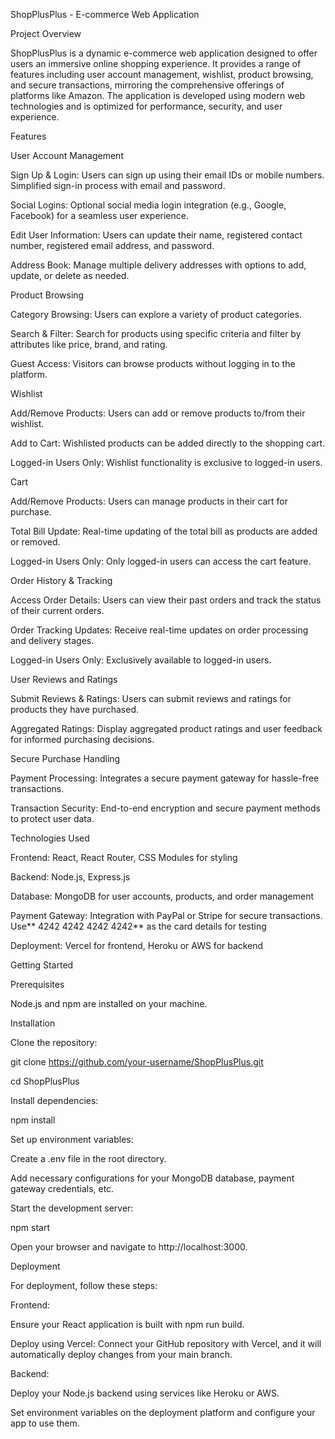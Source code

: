 ShopPlusPlus - E-commerce Web Application

Project Overview

ShopPlusPlus is a dynamic e-commerce web application designed to offer users an immersive online shopping experience. It provides a range of features including user account management, wishlist, product browsing, and secure transactions, mirroring the comprehensive offerings of platforms like Amazon. The application is developed using modern web technologies and is optimized for performance, security, and user experience.

Features

User Account Management

Sign Up & Login: Users can sign up using their email IDs or mobile numbers. Simplified sign-in process with email and password.

Social Logins: Optional social media login integration (e.g., Google, Facebook) for a seamless user experience.

Edit User Information: Users can update their name, registered contact number, registered email address, and password.

Address Book: Manage multiple delivery addresses with options to add, update, or delete as needed.

Product Browsing

Category Browsing: Users can explore a variety of product categories.

Search & Filter: Search for products using specific criteria and filter by attributes like price, brand, and rating.

Guest Access: Visitors can browse products without logging in to the platform.

Wishlist

Add/Remove Products: Users can add or remove products to/from their wishlist.

Add to Cart: Wishlisted products can be added directly to the shopping cart.

Logged-in Users Only: Wishlist functionality is exclusive to logged-in users.

Cart

Add/Remove Products: Users can manage products in their cart for purchase.

Total Bill Update: Real-time updating of the total bill as products are added or removed.

Logged-in Users Only: Only logged-in users can access the cart feature.

Order History & Tracking

Access Order Details: Users can view their past orders and track the status of their current orders.

Order Tracking Updates: Receive real-time updates on order processing and delivery stages.

Logged-in Users Only: Exclusively available to logged-in users.

User Reviews and Ratings

Submit Reviews & Ratings: Users can submit reviews and ratings for products they have purchased.

Aggregated Ratings: Display aggregated product ratings and user feedback for informed purchasing decisions.

Secure Purchase Handling

Payment Processing: Integrates a secure payment gateway for hassle-free transactions.

Transaction Security: End-to-end encryption and secure payment methods to protect user data.

Technologies Used

Frontend: React, React Router, CSS Modules for styling

Backend: Node.js, Express.js

Database: MongoDB for user accounts, products, and order management

Payment Gateway: Integration with PayPal or Stripe for secure transactions. Use** 4242 4242 4242 4242** as the card details for testing

Deployment: Vercel for frontend, Heroku or AWS for backend

Getting Started

Prerequisites

Node.js and npm are installed on your machine.

Installation

Clone the repository:


git clone https://github.com/your-username/ShopPlusPlus.git

cd ShopPlusPlus

Install dependencies:


npm install

Set up environment variables:

Create a .env file in the root directory.

Add necessary configurations for your MongoDB database, payment gateway credentials, etc.

Start the development server:

npm start

Open your browser and navigate to http://localhost:3000.

Deployment

For deployment, follow these steps:

Frontend:

Ensure your React application is built with npm run build.

Deploy using Vercel: Connect your GitHub repository with Vercel, and it will automatically deploy changes from your main branch.

Backend:

Deploy your Node.js backend using services like Heroku or AWS.

Set environment variables on the deployment platform and configure your app to use them.
